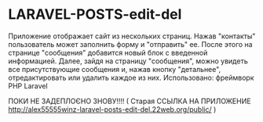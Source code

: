 # LARAVEL-POSTS-edit-del

Приложение отображает сайт из нескольких страниц. Нажав "контакты" пользователь может заполнить форму и "отправить" ее.
После этого на странице "сообщения" добавится новый блок с введенной информацией. Далее, зайдя на страницу "сообщения", можно
увидеть все присутствующие сообщения и, нажав кнопку "детальнее", отредактировать или удалить каждое из них.
Использовано: фреймворк PHP Laravel

ПОКИ НЕ ЗАДЕПЛОЄНО ЗНОВУ!!!!  ( Старая ССЫЛКА НА ПРИЛОЖЕНИЕ  http://alex55555winz-laravel-posts-edit-del.22web.org/public/ )
